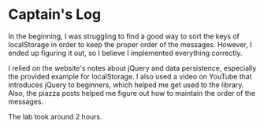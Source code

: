 # Captain's Log

In the beginning, I was struggling to find a good way to sort the keys of 
localStorage in order to keep the proper order of the messages. However, I
ended up figuring it out, so I believe I implemented everything correctly.

I relied on the website's notes about jQuery and data persistence, especially
the provided example for localStorage. I also used a video on YouTube that
introduces jQuery to beginners, which helped me get used to the library. Also,
the piazza posts helped me figure out how to maintain the order of the messages.

The lab took around 2 hours.
